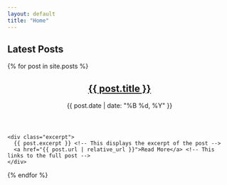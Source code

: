```yaml
---
layout: default
title: "Home"
---
```


## Latest Posts

{% for post in site.posts %}
  <article>
    <header>
      <h2><a href="{{ post.url | relative_url }}">{{ post.title }}</a></h2>
      <p>{{ post.date | date: "%B %d, %Y" }}</p>
    </header>

    <div class="excerpt">
      {{ post.excerpt }} <!-- This displays the excerpt of the post -->
      <a href="{{ post.url | relative_url }}">Read More</a> <!-- This links to the full post -->
    </div>
  </article>
{% endfor %}
